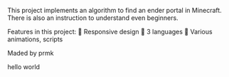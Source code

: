 This project implements an algorithm to find an ender portal in Minecraft. There is also an instruction to understand even beginners.

Features in this project: 🔸 Responsive design 🔸 3 languages 🔸 Various animations, scripts

Maded by prmk

hello world